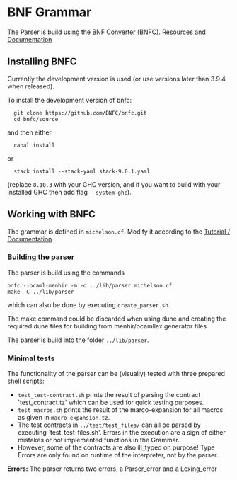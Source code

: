 # BNF Grammar

The Parser is build using the [BNF Converter (BNFC)](https://github.com/BNFC/bnfc).
[Resources and Documentation](http://bnfc.digitalgrammars.com/)

## Installing BNFC

Currently the development version is used (or use versions later than 3.9.4 when released).

To install the development version of
bnfc:
```
  git clone https://github.com/BNFC/bnfc.git
  cd bnfc/source
```
and then either
```
  cabal install
```
or
```
  stack install --stack-yaml stack-9.0.1.yaml
```
(replace `8.10.3` with your GHC version, and if you want to build with
your installed GHC then add flag `--system-ghc`).

## Working with BNFC

The grammar is defined in ``michelson.cf``. Modify it according to the [Tutorial / Documentation](https://bnfc.readthedocs.io/en/latest/lbnf.html#introduction).

### Building the parser

The parser is build using the commands
```
bnfc --ocaml-menhir -m -o ../lib/parser michelson.cf
make -C ../lib/parser
```
which can also be done by executing `create_parser.sh`.

The make command could be discarded when using dune and creating the required dune files for building from menhir/ocamllex generator files

The parser is build into the folder `../lib/parser`.

### Minimal tests
The functionality of the parser can be (visually) tested with three prepared shell scripts:
- `test_test-contract.sh` prints the result of parsing the contract 'test_contract.tz' which can be used for quick testing purposes.
- `test_macros.sh` prints the result of the marco-expansion for all macros as given in `macro_expansion.tz`.
- The test contracts in `../test/test_files/` can all be parsed by executing `test_test-files.sh'. Errors in the execution are a sign of either mistakes or not implemented functions in the Grammar. 
- However, some of the contracts are also ill_typed on purpose! Type Errors are only found on runtime of the interpreter, not by the parser. 

**Errors:** The parser returns two errors, a Parser_error and a Lexing_error
